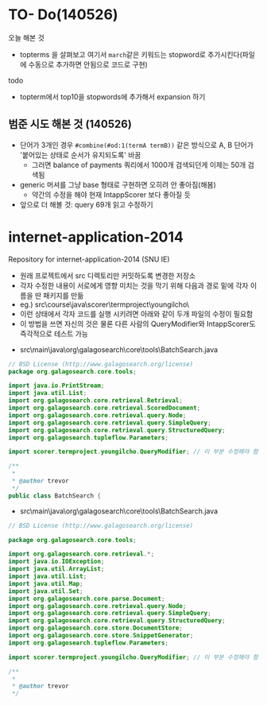 TO- Do(140526)
=============

오늘 해본 것

- topterms 을 살펴보고 여기서 `march`같은 키워드는 stopword로 추가시킨다(파일에 수동으로 추가하면 안됨으로 코드로 구현)

todo

- topterm에서 top10을 stopwords에 추가해서 expansion 하기

범준 시도 해본 것 (140526)
--------------------------

- 단어가 3개인 경우 `#combine(#od:1(termA termB))` 같은 방식으로 A, B 단어가 '붙어있는 상태로 순서가 유지되도록' 바꿈
  - 그러면 balance of payments 쿼리에서 1000개 검색되던게 이제는 50개 검색됨
- generic 머셔를 그냥 base 형태로 구현하면 오히려 안 좋아짐(해봄)
  - 약간의 수정을 해야 현재 IntappScorer 보다 좋아질 듯
- 앞으로 더 해볼 것: query 69개 읽고 수정하기

internet-application-2014
=========================

Repository for internet-application-2014 (SNU IE)

* 원래 프로젝트에서 src 디렉토리만 커밋하도록 변경한 저장소
* 각자 수정한 내용이 서로에게 영향 미치는 것을 막기 위해 다음과 경로 밑에 각자 이름을 딴 패키지를 만듦
* eg.) src\course\java\scorer\termproject\youngilcho\
* 이런 상태에서 각자 코드를 실행 시키려면 아래와 같이 두개 파일의 수정이 필요함
* 이 방법을 쓰면 자신의 것은 물론 다른 사람의 QueryModifier와 IntappScorer도 즉각적으로 테스트 가능
- src\main\java\org\galagosearch\core\tools\BatchSearch.java
```java
// BSD License (http://www.galagosearch.org/license)
package org.galagosearch.core.tools;

import java.io.PrintStream;
import java.util.List;
import org.galagosearch.core.retrieval.Retrieval;
import org.galagosearch.core.retrieval.ScoredDocument;
import org.galagosearch.core.retrieval.query.Node;
import org.galagosearch.core.retrieval.query.SimpleQuery;
import org.galagosearch.core.retrieval.query.StructuredQuery;
import org.galagosearch.tupleflow.Parameters;

import scorer.termproject.youngilcho.QueryModifier; // 이 부분 수정해야 함

/**
 *
 * @author trevor
 */
public class BatchSearch {
```
- src\main\java\org\galagosearch\core\tools\BatchSearch.java
```java
// BSD License (http://www.galagosearch.org/license)

package org.galagosearch.core.tools;

import org.galagosearch.core.retrieval.*;
import java.io.IOException;
import java.util.ArrayList;
import java.util.List;
import java.util.Map;
import java.util.Set;
import org.galagosearch.core.parse.Document;
import org.galagosearch.core.retrieval.query.Node;
import org.galagosearch.core.retrieval.query.SimpleQuery;
import org.galagosearch.core.retrieval.query.StructuredQuery;
import org.galagosearch.core.store.DocumentStore;
import org.galagosearch.core.store.SnippetGenerator;
import org.galagosearch.tupleflow.Parameters;

import scorer.termproject.youngilcho.QueryModifier; // 이 부분 수정해야 함

/**
 *
 * @author trevor
 */
```


